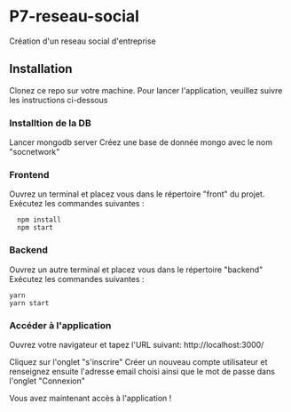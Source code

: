 # P7-reseau-social
Création d'un reseau social d'entreprise

## Installation
Clonez ce repo sur votre machine.
Pour lancer l'application, veuillez suivre les instructions ci-dessous

### Installtion de la DB
Lancer mongodb server
Créez une base de donnée mongo avec le nom "socnetwork"

### Frontend
Ouvrez un terminal et placez vous dans le répertoire "front" du projet.
Exécutez les commandes suivantes :

```
  npm install
  npm start
```

### Backend
Ouvrez un autre terminal et placez vous dans le répertoire "backend"
Exécutez les commandes suivantes :

```
yarn
yarn start
```

### Accéder à l'application
Ouvrez votre navigateur et tapez l'URL suivant: http://localhost:3000/

Cliquez sur l'onglet "s'inscrire"
Créer un nouveau compte utilisateur et renseignez ensuite l'adresse email choisi ainsi que le mot de passe dans l'onglet "Connexion"

Vous avez maintenant accès à l'application !